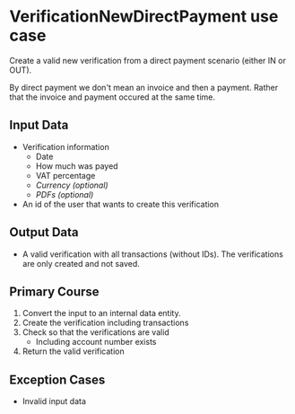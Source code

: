 # VerificationNewDirectPayment use case

Create a valid new verification from a direct payment scenario (either IN or OUT).

By direct payment we don't mean an invoice and then a payment. Rather that the invoice and payment
occured at the same time.

## Input Data

- Verification information
	- Date
	- How much was payed
	- VAT percentage
	- _Currency (optional)_ 
	- _PDFs (optional)_
- An id of the user that wants to create this verification

## Output Data

- A valid verification with all transactions (without IDs). The verifications are only created and not saved.

## Primary Course

1. Convert the input to an internal data entity.
1. Create the verification including transactions
1. Check so that the verifications are valid
	- Including account number exists
1. Return the valid verification

## Exception Cases

- Invalid input data
